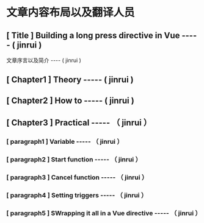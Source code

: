# 文章内容布局以及翻译人员

## [ Title ] Building a long press directive in Vue ----- ( jinrui )

文章序言以及简介 ---- ( jinrui )

## [ Chapter1 ] Theory  ----- ( jinrui )

## [ Chapter2 ] How to  ----- ( jinrui )

## [ Chapter3 ] Practical ----- （ jinrui ）

### [  paragraph1 ] Variable ----- （ jinrui ）

### [  paragraph2 ] Start function ----- （ jinrui ）

### [  paragraph3 ] Cancel function ----- （ jinrui ）

### [  paragraph4 ] Setting triggers ----- （ jinrui ）

### [  paragraph5 ] SWrapping it all in a Vue directive ----- （ jinrui ）
